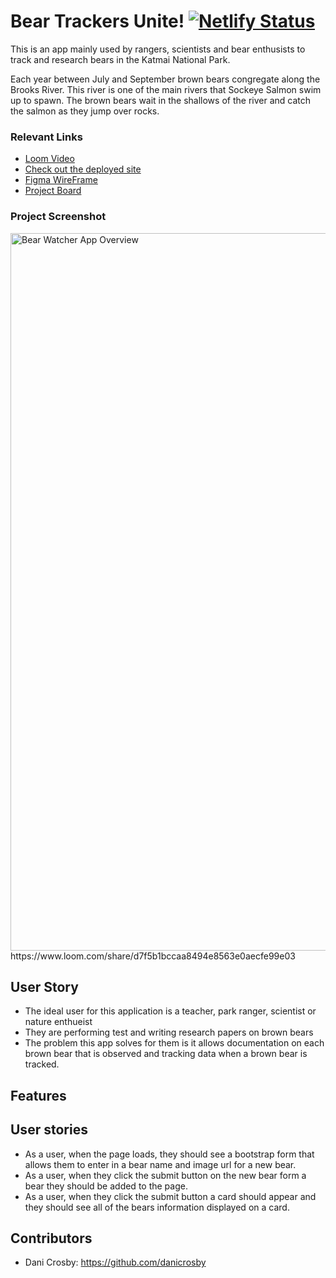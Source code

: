 # Bear Trackers Unite! [![Netlify Status](https://api.netlify.com/api/v1/badges/40864438-7aad-4a29-9e7f-1b0982db3eff/deploy-status)](https://app.netlify.com/sites/dc-bear-watchers-unite/deploys)

This is an app mainly used by rangers, scientists and bear enthusists to track and research bears in the Katmai National Park. 

Each year between July and September brown bears congregate along the Brooks River. This river is one of the main rivers that Sockeye Salmon swim up to spawn. The brown bears wait in the shallows of the river and catch the salmon as they jump over rocks. 


### Relevant Links 
- [Loom Video](https://www.loom.com/share/d7f5b1bccaa8494e8563e0aecfe99e03)
- [Check out the deployed site](dc-bear-watchers-unite.netlify.app)
- [Figma WireFrame](https://www.figma.com/file/6VTWlVFWrUrVviW2rD6iXo/Bear-Watcher?node-id=0%3A1)
- [Project Board](https://github.com/danicrosby/bear-watcher/projects)


### Project Screenshot
<img width="1148" alt="Bear Watcher App Overview" src="./images/Overview.png">
https://www.loom.com/share/d7f5b1bccaa8494e8563e0aecfe99e03


## User Story
- The ideal user for this application is a teacher, park ranger, scientist or nature enthueist
- They are performing test and writing research papers on brown bears
- The problem this app solves for them is it allows documentation on each brown bear that is observed and tracking data when a brown bear is tracked.

## Features
## User stories
* As a user, when the page loads, they should see a bootstrap form that allows them to enter in a bear name and image url for a new bear.
* As a user, when they click the submit button on the new bear form a bear they should be added to the page.
* As a user, when they click the submit button a card should appear and they should see all of the bears information displayed on a card.


## Contributors
- Dani Crosby: https://github.com/danicrosby
